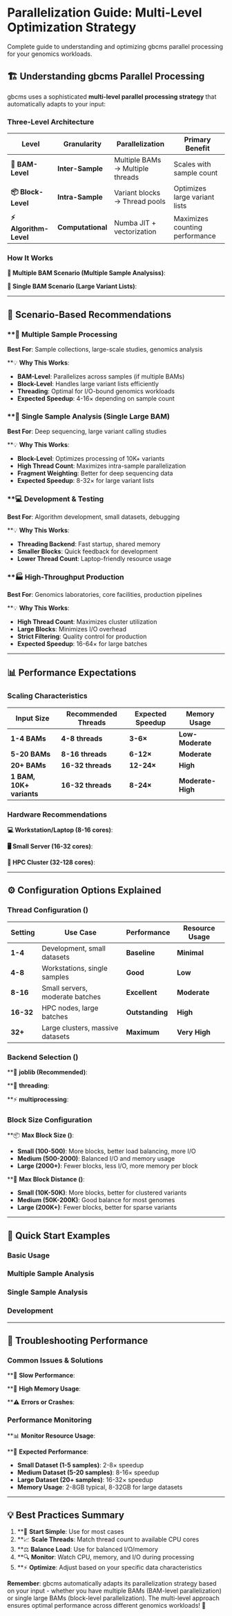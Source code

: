 # Parallelization Guide: Multi-Level Optimization Strategy

Complete guide to understanding and optimizing gbcms parallel processing for your genomics workloads.

## 🏗️ **Understanding gbcms Parallel Processing**

gbcms uses a sophisticated **multi-level parallel processing strategy** that automatically adapts to your input:

### **Three-Level Architecture**

| **Level** | **Granularity** | **Parallelization** | **Primary Benefit** |
|-----------|----------------|--------------------|-------------------|
| **🔬 BAM-Level** | **Inter-Sample** | Multiple BAMs → Multiple threads | Scales with sample count |
| **📦 Block-Level** | **Intra-Sample** | Variant blocks → Thread pools | Optimizes large variant lists |
| **⚡ Algorithm-Level** | **Computational** | Numba JIT + vectorization | Maximizes counting performance |

### **How It Works**

**🎯 **Multiple BAM Scenario** (Multiple Sample Analysiss)**:


**🧬 **Single BAM Scenario** (Large Variant Lists)**:


---

## 🎯 **Scenario-Based Recommendations**

### **🏥 **Multiple Sample Processing**

**Best For**: Sample collections, large-scale studies, genomics analysis


**💡 **Why This Works**:
- **BAM-Level**: Parallelizes across samples (if multiple BAMs)
- **Block-Level**: Handles large variant lists efficiently
- **Threading**: Optimal for I/O-bound genomics workloads
- **Expected Speedup**: 4-16× depending on sample count

### **🧬 **Single Sample Analysis (Single Large BAM)**

**Best For**: Deep sequencing, large variant calling studies


**💡 **Why This Works**:
- **Block-Level**: Optimizes processing of 10K+ variants
- **High Thread Count**: Maximizes intra-sample parallelization
- **Fragment Weighting**: Better for deep sequencing data
- **Expected Speedup**: 8-32× for large variant lists

### **💻 **Development & Testing**

**Best For**: Algorithm development, small datasets, debugging


**💡 **Why This Works**:
- **Threading Backend**: Fast startup, shared memory
- **Smaller Blocks**: Quick feedback for development
- **Lower Thread Count**: Laptop-friendly resource usage

### **🏭 **High-Throughput Production**

**Best For**: Genomics laboratories, core facilities, production pipelines


**💡 **Why This Works**:
- **High Thread Count**: Maximizes cluster utilization
- **Large Blocks**: Minimizes I/O overhead
- **Strict Filtering**: Quality control for production
- **Expected Speedup**: 16-64× for large batches

---

## 📊 **Performance Expectations**

### **Scaling Characteristics**

| **Input Size** | **Recommended Threads** | **Expected Speedup** | **Memory Usage** |
|---------------|------------------------|---------------------|------------------|
| **1-4 BAMs** | **4-8 threads** | **3-6×** | **Low-Moderate** |
| **5-20 BAMs** | **8-16 threads** | **6-12×** | **Moderate** |
| **20+ BAMs** | **16-32 threads** | **12-24×** | **High** |
| **1 BAM, 10K+ variants** | **16-32 threads** | **8-24×** | **Moderate-High** |

### **Hardware Recommendations**

**💻 **Workstation/Laptop** (8-16 cores)**:


**🖥️ **Small Server** (16-32 cores)**:


**🏢 **HPC Cluster** (32-128 cores)**:


---

## ⚙️ **Configuration Options Explained**

### **Thread Configuration ()**

| **Setting** | **Use Case** | **Performance** | **Resource Usage** |
|-------------|-------------|----------------|-------------------|
| **1-4** | Development, small datasets | **Baseline** | **Minimal** |
| **4-8** | Workstations, single samples | **Good** | **Low** |
| **8-16** | Small servers, moderate batches | **Excellent** | **Moderate** |
| **16-32** | HPC nodes, large batches | **Outstanding** | **High** |
| **32+** | Large clusters, massive datasets | **Maximum** | **Very High** |

### **Backend Selection ()**

**🔧 **joblib (Recommended)**:


**🧵 **threading**:


**⚡ **multiprocessing**:


### **Block Size Configuration**

**📦 **Max Block Size ()**:
- **Small (100-500)**: More blocks, better load balancing, more I/O
- **Medium (500-2000)**: Balanced I/O and memory usage
- **Large (2000+)**: Fewer blocks, less I/O, more memory per block

**📏 **Max Block Distance ()**:
- **Small (10K-50K)**: More blocks, better for clustered variants
- **Medium (50K-200K)**: Good balance for most genomes
- **Large (200K+)**: Fewer blocks, better for sparse variants

---

## 🚀 **Quick Start Examples**

### **Basic Usage**


### **Multiple Sample Analysis**


### **Single Sample Analysis**


### **Development**


---

## 🔧 **Troubleshooting Performance**

### **Common Issues & Solutions**

**🐌 **Slow Performance**:


**💾 **High Memory Usage**:


**⚠️ **Errors or Crashes**:


### **Performance Monitoring**

**📊 **Monitor Resource Usage**:


**🎯 **Expected Performance**:
- **Small Dataset (1-5 samples)**: 2-8× speedup
- **Medium Dataset (5-20 samples)**: 8-16× speedup
- **Large Dataset (20+ samples)**: 16-32× speedup
- **Memory Usage**: 2-8GB typical, 8-32GB for large datasets

---

## 💡 **Best Practices Summary**

1. **🎯 **Start Simple**: Use  for most cases
2. **📈 **Scale Threads**: Match thread count to available CPU cores
3. **⚖️ **Balance Load**: Use  for balanced I/O/memory
4. **🔍 **Monitor**: Watch CPU, memory, and I/O during processing
5. **⚡ **Optimize**: Adjust based on your specific data characteristics

**Remember**: gbcms automatically adapts its parallelization strategy based on your input - whether you have multiple BAMs (BAM-level parallelization) or single large BAMs (block-level parallelization). The multi-level approach ensures optimal performance across different genomics workloads! 🚀
